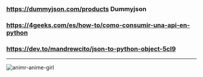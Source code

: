 ### https://dummyjson.com/products Dummyjson 
### https://4geeks.com/es/how-to/como-consumir-una-api-en-python
### https://dev.to/mandrewcito/json-to-python-object-5cl9 
---------------------------------------------------------------------------------
![animr-anime-girl](https://github.com/user-attachments/assets/4b9b723b-7144-4cdb-ba36-2c5129f38ea0)

